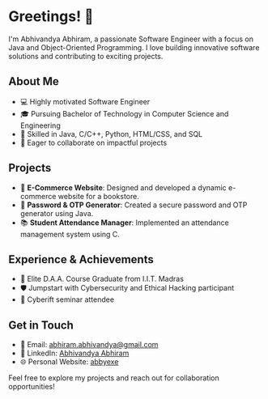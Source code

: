 # Greetings! 👋

I'm Abhivandya Abhiram, a passionate Software Engineer with a focus on Java and Object-Oriented Programming. I love building innovative software solutions and contributing to exciting projects. 

## About Me

- 💻 Highly motivated Software Engineer
- 🎓 Pursuing Bachelor of Technology in Computer Science and Engineering
- 🌟 Skilled in Java, C/C++, Python, HTML/CSS, and SQL
- 🚀 Eager to collaborate on impactful projects

## Projects

- 🛒 **E-Commerce Website**: Designed and developed a dynamic e-commerce website for a bookstore.
- 🔐 **Password & OTP Generator**: Created a secure password and OTP generator using Java.
- 📚 **Student Attendance Manager**: Implemented an attendance management system using C.

## Experience & Achievements

- 🏅 Elite D.A.A. Course Graduate from I.I.T. Madras
- 🛡️ Jumpstart with Cybersecurity and Ethical Hacking participant
- 📝 Cyberift seminar attendee

## Get in Touch

- 📧 Email: abhiram.abhivandya@gmail.com
- 💼 LinkedIn: [Abhivandya Abhiram](https://linkedin.com/in/abbyexe)
- 🌐 Personal Website: [abbyexe](https://abbyexe.github.io)

Feel free to explore my projects and reach out for collaboration opportunities!
